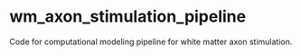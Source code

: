 # wm_axon_stimulation_pipeline
Code for computational modeling pipeline for white matter axon stimulation.
